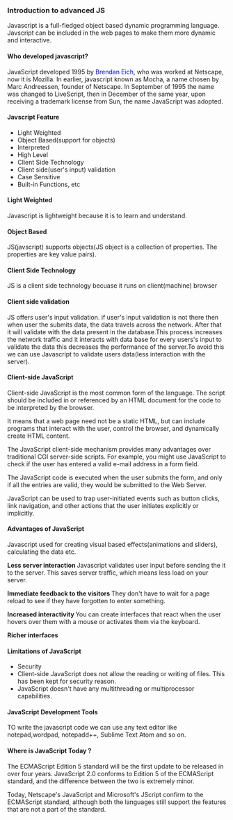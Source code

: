 <h3> Introduction to advanced JS</h3>
<p>Javascript is a full-fledged object based dynamic programming language. Javscript can be included in the web pages to make them more dynamic and interactive.</p>

<h4>Who developed javascript?</h4>
		
<p>JavaScript developed 1995 by <span style="color:blue">Brendan Eich</span>, who was worked at Netscape, now it is Mozilla. In earlier, javascript  known as Mocha, a name chosen by Marc Andreessen, founder of Netscape. In September of 1995 the name was changed to LiveScript, then in December of the same year, upon receiving a trademark license from Sun, the name JavaScript was adopted.</p>

<h4>Javscript Feature</h4>
	<ul>
		<li>Light Weighted</li>
		<li>Object Based(support for objects)</li>
		<li>Interpreted</li>
		<li>High Level</li>
		<li>Client Side Technology</li>
		<li>Client side(user's input) validation</li>
		<li>Case Sensitive</li>
		<li>Built-in Functions, etc</li>		
	</ul>

<h4>Light Weighted</h4>
<p>Javascript is lightweight because it is to learn and understand.</p>
<h4>Object Based</h4>
<p>JS(javscript) supports objects(JS object is a collection of properties. The properties are key value pairs).</p>
<h4>Client Side Technology</h4>
<p>JS is a client side technology becuase it runs on client(machine) browser</p>
<h4>Client side validation</h4>
<p>JS offers user's input validation. if user's input validation is not there then when user the submits data, the data travels across the network. After  that it will validate with the data present in the database.This process increases the 
network traffic and it  interacts with data base for every users's input to validate the data this decreases the performance of the server.To avoid this we can use Javascript to validate users data(less interaction with the server).</p>

<h4>Client-side JavaScript</h4>
<p>Client-side JavaScript is the most common form of the language. The script should be included in or referenced by an HTML document for the code to be interpreted by the browser.</p>
<p>It means that a web page need not be a static HTML, but can include programs that interact with the user, control the browser, and dynamically create HTML content.</p>

<p>The JavaScript client-side mechanism provides many advantages over traditional CGI server-side scripts. For example, you might use JavaScript to check if the user has entered a valid e-mail address in a form field.</p>

<p>The JavaScript code is executed when the user submits the form, and only if all the entries are valid, they would be submitted to the Web Server.</p>

<p>JavaScript can be used to trap user-initiated events such as button clicks, link navigation, and other actions that the user initiates explicitly or implicitly.</p>

<h4>Advantages of JavaScript </h4>
<p>Javascript used for creating visual based effects(animations and sliders), calculating the data etc.</p>
<p><b>Less server interaction </b>Javascript validates user input before sending the it to the server. This saves server traffic, which means less load on your server.</p>

<p><b>Immediate feedback to the visitors  </b>They don't have to wait for a page reload to see if they have forgotten to enter something.</p>

<p><b>Increased interactivity </b>You can create interfaces that react when the user hovers over them with a mouse or activates them via the keyboard.</p>

<p><b>Richer interfaces </b> </bJavaScript has a capability to include the components like drag-and-drop, sliders and animations to provide a Rich Interface to the site visitors.</p>

<h4>Limitations of JavaScript</h4>
<ul>
	<li>Security</li>
	<li>Client-side JavaScript does not allow the reading or writing of files. This has been kept for security reason.</li>
	<li>JavaScript doesn't have any multithreading or multiprocessor capabilities.</li>
</ul>

<h4>JavaScript Development Tools</h4>
<p>TO write the javascript code we can use any text editor like notepad,wordpad, notepadd++, Sublime Text Atom and so on.</p>

<h4>Where is JavaScript Today ?</h4>

<p>The ECMAScript Edition 5 standard will be the first update to be released in over four years. JavaScript 2.0 conforms to Edition 5 of the ECMAScript standard, and the difference between the two is extremely minor. </p>

<p>Today, Netscape's JavaScript and Microsoft's JScript confirm to the ECMAScript standard, although both the languages still support the features that are not a part of the standard.</p>

